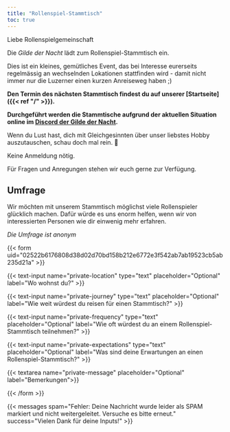 ```yaml
---
title: "Rollenspiel-Stammtisch"
toc: true
---
```


Liebe Rollenspielgemeinschaft

Die _Gilde der Nacht_ lädt zum Rollenspiel-Stammtisch ein.

Dies ist ein kleines, gemütliches Event, das bei Interesse eurerseits regelmässig an wechselnden Lokationen stattfinden wird - damit nicht immer nur die Luzerner einen kurzen Anreiseweg haben ;)

**Den Termin des nächsten Stammtisch findest du auf unserer [Startseite]({{< ref "/" >}}).**

**Durchgeführt werden die Stammtische aufgrund der aktuellen Situation online im [Discord der Gilde der Nacht](https://discord.gg/G7mkTTB).**

Wenn du Lust hast, dich mit Gleichgesinnten über unser liebstes Hobby auszutauschen, schau doch mal rein. 🎲

Keine Anmeldung nötig.

Für Fragen und Anregungen stehen wir euch gerne zur Verfügung.

## Umfrage

Wir möchten mit unserem Stammtisch möglichst viele Rollenspieler glücklich machen. Dafür würde es uns enorm helfen, wenn wir von interessierten Personen wie dir einwenig mehr erfahren.

_Die Umfrage ist anonym_

{{< form uid="02522b6176808d38d02d70bd158b212e6772e3f542ab7ab19523cb5ab235d21a" >}}

{{< text-input name="private-location" type="text" placeholder="Optional" label="Wo wohnst du?" >}}

{{< text-input name="private-journey" type="text" placeholder="Optional" label="Wie weit würdest du reisen für einen Stammtisch?" >}}

{{< text-input name="private-frequency" type="text" placeholder="Optional" label="Wie oft würdest du an einem Rollenspiel-Stammtisch teilnehmen?" >}}

{{< text-input name="private-expectations" type="text" placeholder="Optional" label="Was sind deine Erwartungen an einen Rollenspiel-Stammtisch?" >}}

{{< textarea name="private-message" placeholder="Optional" label="Bemerkungen">}}

{{< /form >}}

{{< messages spam="Fehler: Deine Nachricht wurde leider als SPAM markiert und nicht weitergeleitet. Versuche es bitte erneut." success="Vielen Dank für deine Inputs!" >}}
